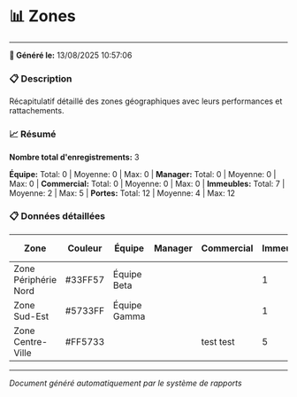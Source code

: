 # 📊 Zones


---

**📅 Généré le:** 13/08/2025 10:57:06


### 📋 Description

Récapitulatif détaillé des zones géographiques avec leurs performances et rattachements.


### 📈 Résumé

**Nombre total d'enregistrements:** 3

**Équipe:** Total: 0 | Moyenne: 0 | Max: 0 | **Manager:** Total: 0 | Moyenne: 0 | Max: 0 | **Commercial:** Total: 0 | Moyenne: 0 | Max: 0 | **Immeubles:** Total: 7 | Moyenne: 2 | Max: 5 | **Portes:** Total: 12 | Moyenne: 4 | Max: 12


### 📋 Données détaillées

| Zone | Couleur | Équipe | Manager | Commercial | Immeubles | Portes | Rayon (m) | Type d'assignation |
| --- | --- | --- | --- | --- | --- | --- | --- | --- |
| Zone Périphérie Nord | #33FF57 | Équipe Beta |  |  | 1 | 0 | 2 000 | EQUIPE |
| Zone Sud-Est | #5733FF | Équipe Gamma |  |  | 1 | 0 | 1 800 | EQUIPE |
| Zone Centre-Ville | #FF5733 |  |  | test test | 5 | 12 | 1 500 | COMMERCIAL |


---

*Document généré automatiquement par le système de rapports*